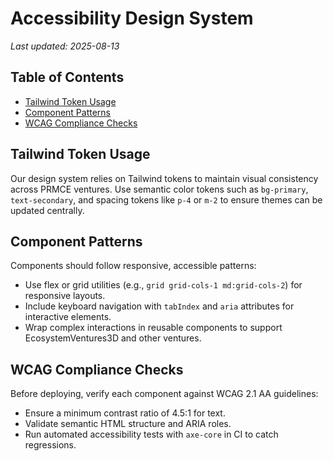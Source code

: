 # Accessibility Design System

*Last updated: 2025-08-13*

## Table of Contents
- [Tailwind Token Usage](#tailwind-token-usage)
- [Component Patterns](#component-patterns)
- [WCAG Compliance Checks](#wcag-compliance-checks)

## Tailwind Token Usage
Our design system relies on Tailwind tokens to maintain visual consistency across PRMCE ventures. Use semantic color tokens such as `bg-primary`, `text-secondary`, and spacing tokens like `p-4` or `m-2` to ensure themes can be updated centrally.

## Component Patterns
Components should follow responsive, accessible patterns:
- Use flex or grid utilities (e.g., `grid grid-cols-1 md:grid-cols-2`) for responsive layouts.
- Include keyboard navigation with `tabIndex` and `aria` attributes for interactive elements.
- Wrap complex interactions in reusable components to support EcosystemVentures3D and other ventures.

## WCAG Compliance Checks
Before deploying, verify each component against WCAG 2.1 AA guidelines:
- Ensure a minimum contrast ratio of 4.5:1 for text.
- Validate semantic HTML structure and ARIA roles.
- Run automated accessibility tests with `axe-core` in CI to catch regressions.
